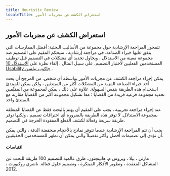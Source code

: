 ```yaml
---
title: Heuristic Review
localeTitle: استعراض الكشف عن مجريات الأمور
---
```

## استعراض الكشف عن مجريات الأمور

تتمحور المراجعة الإرشادية حول مجموعة من الأساليب البحثية: أفضل الممارسات التي يتفق عليها خبراء الصناعة. في مراجعة إرشادية ، سيحكم المقيم على التصميم ضد مجموعة معينة من الاستدلال ، ويحاول تحديد أي مشكلات في التصميم قبل توظيف المستخدمين الفعليين لاختبار التصميم. على سبيل المثال ، إلقاء نظرة على [الاستدلال 10 Usability جاكوب نيلسن](https://www.nngroup.com/articles/ten-usability-heuristics/) .

يمكن إجراء مراجعة الكشف عن مجريات الأمور بواسطة أي شخص. من المرجح أن يحدد أحد خبراء الصناعة المزيد من المشكلات أكثر من المبتدئين ، ولكن يمكن للمبتدئ استخدام هذه الطريقة بنفس السهولة. علاوة على ذلك ، يمكن لمجموعة من المقيِّمين تحديد مجموعة فرعية فريدة من القضايا ؛ معا تشكيل مجموعة أكبر من القضايا مقارنة مع المبتدئ واحد.

عند إجراء مراجعة تجريبية ، يجب على المقيم أن يهتم بالبحث فقط عن القضايا المتعلقة بمجموعة الاستدلال. لا توفر هذه الطريقة بالضرورة أي اختراقات تصميم ، ولكنها توفر طريقة سريعة وفعالة لكشف القطع المفقودة الحرجة في التصميم.

يجب أن تتم المراجعة الإرشادية عندما تتوفر نماذج بالأحجام منخفضة الدقة ، والتي يمكن أن تؤدي إلى تصميمات أفضل وأكثر تفصيلاً والتي يمكن أن تظهر للمستخدمين الحقيقيين.

#### اقتباسات

مارتن ، بيلا ، وبروس م. هانينجتون. طرق عالمية للتصميم 100 طريقة للبحث عن المشاكل المعقدة ، وتطوير الأفكار المبتكرة ، وتصميم حلول فعالة. ناشري روكبورت ، 2012.